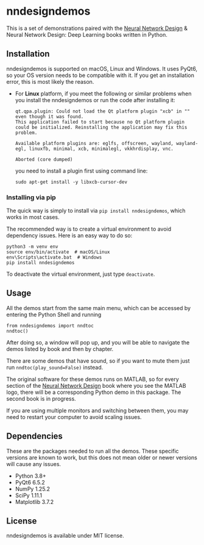 # nndesigndemos

This is a set of demonstrations paired with the [Neural Network Design](https://hagan.okstate.edu/nnd.html) 
& Neural Network Design: Deep Learning books written in Python.

## Installation

nndesigndemos is supported on macOS, Linux and Windows. It uses PyQt6, so your OS version needs to be compatible with it.
 If you get an installation error, this is most likely the reason.

* For **Linux** platform, if you meet the following or similar problems when you install the nndesigndemos or run the code after installing it:
 
     ```
     qt.qpa.plugin: Could not load the Qt platform plugin "xcb" in "" even though it was found.
     This application failed to start because no Qt platform plugin could be initialized. Reinstalling the application may fix this problem.
     
     Available platform plugins are: eglfs, offscreen, wayland, wayland-egl, linuxfb, minimal, xcb, minimalegl, vkkhrdisplay, vnc.
     
     Aborted (core dumped)
     ```

    you need to install a plugin first using command line:

   ```
   sudo apt-get install -y libxcb-cursor-dev
   ```

### Installing via pip

The quick way is simply to install via `pip install nndesigndemos`, which works in most cases.

The recommended way is to create a virtual environment to avoid dependency issues. Here is an easy way to do so:

```
python3 -m venv env
source env/bin/activate  # macOS/Linux
env\Scripts\activate.bat  # Windows
pip install nndesigndemos
```

To deactivate the virtual environment, just type `deactivate`.

## Usage

All the demos start from the same main menu, which can be accessed by entering the Python Shell and running

```
from nndesigndemos import nndtoc
nndtoc()
```

After doing so, a window will pop up, and you will be able to navigate the demos listed by book and then by chapter.

There are some demos that have sound, so if you want to mute them just run `nndtoc(play_sound=False)` instead.

The original software for these demos runs on MATLAB, so for every section of the 
[Neural Network Design](https://hagan.okstate.edu/NNDesign.pdf) book where you see the MATLAB logo, 
there will be a corresponding Python demo in this package. The second book is in progress.

If you are using multiple monitors and switching between them, you may need to restart your computer to avoid scaling issues.

## Dependencies

These are the packages needed to run all the demos. These specific versions are known to work, but this does not mean 
older or newer versions will cause any issues.

- Python 3.8+
- PyQt6 6.5.2
- NumPy 1.25.2
- SciPy 1.11.1
- Matplotlib 3.7.2

## License

nndesigndemos is available under MIT license.
